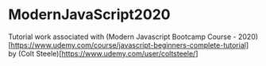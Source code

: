 # ModernJavaScript2020

Tutorial work associated with (Modern Javascript Bootcamp Course - 2020)[https://www.udemy.com/course/javascript-beginners-complete-tutorial] by (Colt Steele)[https://www.udemy.com/user/coltsteele/]